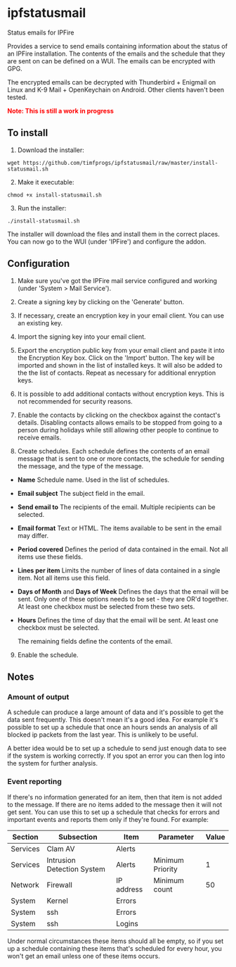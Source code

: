 # ipfstatusmail
Status emails for IPFire

Provides a service to send emails containing information about the status of an IPFire installation.  The contents of the emails
and the schedule that they are sent on can be defined on a WUI.  The emails can be encrypted with GPG.

The encrypted emails can be decrypted with Thunderbird + Enigmail on Linux and K-9 Mail + OpenKeychain on Android.  Other
clients haven't been tested.

**<span style="color:red;">Note: This is still a work in progress</span>**

## To install

1. Download the installer:

  ```wget https://github.com/timfprogs/ipfstatusmail/raw/master/install-statusmail.sh```
 
2. Make it executable:

  ```chmod +x install-statusmail.sh```

3. Run the installer:

  ```./install-statusmail.sh```

The installer will download the files and install them in the correct places.  You can now go to the WUI (under 'IPFire') and
configure the addon.

## Configuration

1. Make sure you've got the IPFire mail service configured and working (under 'System > Mail Service').

2. Create a signing key by clicking on the 'Generate' button.

3. If necessary, create an encryption key in your email client.  You can use an existing key.

4. Import the signing key into your email client.

5. Export the encryption public key from your email client and paste it into the Encryption Key box.  Click on the 'Import'
button.
The key will be imported and shown in the list of installed keys.  It will also be added to the the list of contacts.  Repeat as
necessary for additional enryption keys.

6. It is possible to add additional contacts without encryption keys.  This is not recommended for security reasons.

7. Enable the contacts by clicking on the checkbox against the contact's details.  Disabling contacts allows emails to be
stopped from going to a person during holidays while still allowing other people to continue to receive emails.

8. Create schedules.  Each schedule defines the contents of an email message that is sent to one or more contacts, the schedule
for sending the message, and the type of the message.

  - **Name** Schedule name.  Used in the list of schedules.
  - **Email subject** The subject field in the email.
  - **Send email to** The recipients of the email.  Multiple recipients can be selected.
  - **Email format** Text or HTML.  The items available to be sent in the email may differ.
  - **Period covered** Defines the period of data contained in the email.  Not all items use these fields.
  - **Lines per item** Limits the number of lines of data contained in a single item.  Not all items use this field.
  - **Days of Month** and **Days of Week** Defines the days that the email will be sent.  Only one of these options needs to
  be set - they are OR'd together.  At least one checkbox must be selected from these two sets.
  - **Hours** Defines the time of day that the email will be sent.  At least one checkbox must be selected.
  
    The remaining fields define the contents of the email.
  
9. Enable the schedule.
  
## Notes
### Amount of output

A schedule can produce a large amount of data and it's possible to get the data sent frequently.  This doesn't mean it's a good
idea.  For example it's possible to set up a schedule that once an hours sends an analysis of all blocked ip packets from the
last year.  This is unlikely to be useful.

A better idea would be to set up a schedule to send just enough data to see if the system is working correctly.  If you spot an
error you can then log into the system for further analysis.

### Event reporting

If there's no information generated for an item, then that item is not added to the message.  If there are no items added to the
message then it will not get sent.  You can use this to set up a schedule that checks for errors and important events and
reports them only if they're found.  For example:

|Section   |Subsection                |Item      |Parameter       |Value|
|----------|--------------------------|----------|----------------|-----|
|Services  |Clam AV                   |Alerts    |                |     |
|Services  |Intrusion Detection System|Alerts    |Minimum Priority|    1|
|Network   |Firewall                  |IP address|Minimum count   |   50|
|System    |Kernel                    |Errors    |                |     |
|System    |ssh                       |Errors    |                |     |
|System    |ssh                       |Logins    |                |     |

Under normal circumstances these items should all be empty, so if you set up a schedule containing these items that's scheduled
for every hour, you won't get an email unless one of these items occurs.

